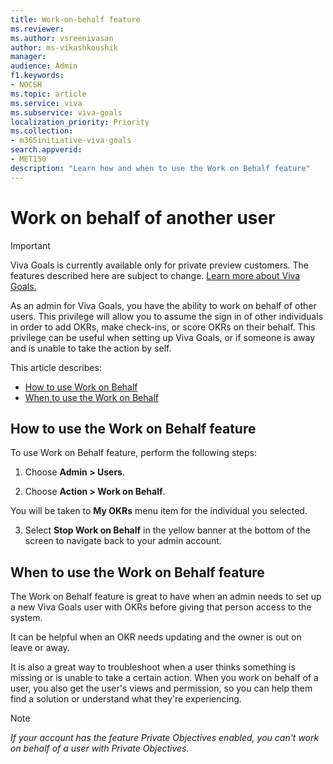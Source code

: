 ```yaml
---
title: Work-on-behalf feature
ms.reviewer: 
ms.author: vsreenivasan
author: ms-vikashkoushik
manager: 
audience: Admin
f1.keywords:
- NOCSH
ms.topic: article
ms.service: viva
ms.subservice: viva-goals
localization_priority: Priority
ms.collection:  
- m365initiative-viva-goals  
search.appverid:
- MET150
description: "Learn how and when to use the Work on Behalf feature"
---
```


# Work on behalf of another user 

> [!IMPORTANT]
> Viva Goals is currently available only for private preview customers. The features described here are subject to change. [Learn more about Viva Goals.](https://go.microsoft.com/fwlink/?linkid=2189933)

As an admin for Viva Goals, you have the ability to work on behalf of other users. This privilege will allow you to assume the sign in of other individuals in order to add OKRs, make check-ins, or score OKRs on their behalf. This privilege can be useful when setting up Viva Goals, or if someone is away and is unable to take the action by self.

This article describes:

- [How to use Work on Behalf](#how-to-use-work-on-behalf-feature)
- [When to use the Work on Behalf](#when-to-use-the-work-on-behalf-feature)

## How to use the Work on Behalf feature

To use Work on Behalf feature, perform the following steps:

1. Choose **Admin > Users**.

2. Choose **Action > Work on Behalf**.

You will be taken to **My OKRs** menu item for the individual you selected.
 
3. Select **Stop Work on Behalf** in the yellow banner at the bottom of the screen to navigate back to your admin account.

## When to use the Work on Behalf feature

The Work on Behalf feature is great to have when an admin needs to set up a new Viva Goals user with OKRs before giving that person access to the system.

It can be helpful when an OKR needs updating and the owner is out on leave or away.

It is also a great way to troubleshoot when a user thinks something is missing or is unable to take a certain action. When you work on behalf of a user, you also get the user's views and permission, so you can help them find a solution or understand what they're experiencing.

> [!NOTE]
> *If your account has the feature Private Objectives enabled, you can't work on behalf of a user with Private Objectives.*
